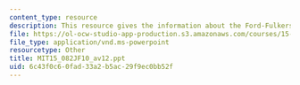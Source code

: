 ```yaml
---
content_type: resource
description: This resource gives the information about the Ford-Fulkerson algorithm.
file: https://ol-ocw-studio-app-production.s3.amazonaws.com/courses/15-082j-network-optimization-fall-2010/6c43f0c60fad33a2b5ac29f9ec0bb52f_MIT15_082JF10_av12.ppt
file_type: application/vnd.ms-powerpoint
resourcetype: Other
title: MIT15_082JF10_av12.ppt
uid: 6c43f0c6-0fad-33a2-b5ac-29f9ec0bb52f
---
```

